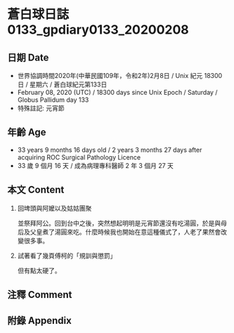 # 蒼白球日誌0133_gpdiary0133_20200208 #

## 日期 Date ##

* 世界協調時間2020年(中華民國109年，令和2年)2月8日 / Unix 紀元 18300 日 / 星期六 / 蒼白球紀元第133日
* February 08, 2020 (UTC) / 18300 days since Unix Epoch / Saturday / Globus Pallidum day 133
* 特殊註記: 元宵節

## 年齡 Age ##

* 33 years 9 months 16 days old / 2 years 3 months 27 days after acquiring ROC Surgical Pathology Licence
* 33 歲 9 個月 16 天 / 成為病理專科醫師 2 年 3 個月 27 天

## 本文 Content ##

1. 回埤頭與阿嬤以及姑姑團聚

    並祭拜阿公。回到台中之後，突然想起明明是元宵節還沒有吃湯圓，於是與母后及父皇煮了湯圓來吃。什麼時候我也開始在意這種儀式了，人老了果然會改變很多事。

2. 試著看了幾頁傅柯的「規訓與懲罰」

    但有點太硬了。

## 注釋 Comment ##

## 附錄 Appendix ##

